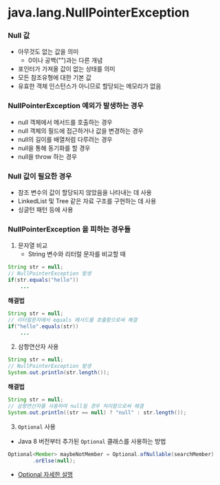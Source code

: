 # java.lang.NullPointerException
### Null 값
* 아무것도 없는 값을 의미
  * 0이나 공백("")과는 다른 개념
* 포인터가 가져올 값이 없는 상태를 의미
* 모든 참조유형에 대한 기본 값
* 유효한 객체 인스턴스가 아니므로 할당되는 메모리가 없음
### NullPointerException 예외가 발생하는 경우
* null 객체에서 메서드를 호출하는 경우
* null 객체의 필드에 접근하거나 값을 변경하는 경우
* null의 길이를 배열처럼 다루려는 경우
* null을 통해 동기화를 할 경우
* null을 throw 하는 경우
### Null 값이 필요한 경우
* 참조 변수의 값이 할당되지 않았음을 나타내는 데 사용
* LinkedList 및 Tree 같은 자료 구조를 구현하는 데 사용
* 싱글턴 패턴 등에 사용
### NullPointerException 을 피하는 경우들
1. 문자열 비교
    * String 변수와 리터럴 문자를 비교할 때
```java
String str = null;
// NullPointerException 발생
if(str.equals("hello"))
	...
```
**해결법**
```java
String str = null;
// 리터럴문자에서 equals 메서드를 호출함으로써 해결
if("hello".equals(str))
	...
```
2. 삼항연산자 사용
```java
String str = null;
// NullPointerException 발생
System.out.println(str.length());
```
**해결법**
```java
String str = null;
// 삼항연산자를 사용하여 null일 경우 처리함으로써 해결
System.out.println((str == null) ? "null" : str.length());
```
3. `Optional` 사용
* Java 8 버전부터 추가된 `Optional` 클래스를 사용하는 방법
```java
Optional<Member> maybeNotMember = Optional.ofNullable(searchMember)
        .orElse(null);
```
* [Optional 자세한 설명](../Java/Optional.md)
